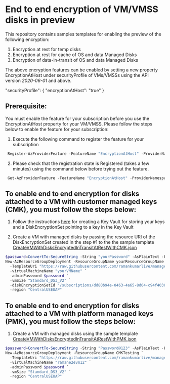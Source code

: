 # End to end encryption of VM/VMSS disks in preview

This repository contains samples templates for enabling the preview of the following encryption:

1. Encryption at rest for temp disks
2. Encryption at rest for cache of OS and data Managed Disks 
3. Encryption of data-in-transit of OS and data Managed Disks 

The above encryption features can be enabled by setting a new property EncryptionAtHost under securityProfile of VMs/VMSSs using the API version *2020-06-01* and above.

"securityProfile": { "encryptionAtHost": "true" }

## Prerequisite:
You must enable the feature for your subscription before you use the EncryptionAtHost property for your VM/VMSS. Please follow the steps below to enable the feature for your subscription:

1. Execute the following command to register the feature for your subscription 
```PowerShell
 Register-AzProviderFeature -FeatureName "EncryptionAtHost" -ProviderNamespace "Microsoft.Compute" 
```
2. Please check that the registration state is Registered (takes a few minutes) using the command below before trying out the feature. 
```PowerShell
 Get-AzProviderFeature -FeatureName "EncryptionAtHost" -ProviderNamespace "Microsoft.Compute"  
```

## To enable end to end encryption for disks attached to a VM with customer managed keys (CMK), you must follow the steps below:

1. Follow the instructions [here](https://docs.microsoft.com/en-us/azure/virtual-machines/windows/disk-encryption#setting-up-your-azure-key-vault-and-diskencryptionset) for creating a Key Vault for storing your keys and a DiskEncryptionSet pointing to a key in the Key Vault

2. Create a VM with managed disks by passing the resource URI of the DiskEncryptionSet created in the step #1 to the the sample template [CreateVMWithDisksEncryptedInTransitAtRestWithCMK.json](https://github.com/ramankumarlive/manageddisksendtoendencryptionpreview/blob/master/CreateVMWithDisksEncryptedInTransitAtRestWithCMK.json)

```PowerShell
$password=ConvertTo-SecureString -String "yourPassword" -AsPlainText -Force
New-AzResourceGroupDeployment -ResourceGroupName yourResourceGroupName `
  -TemplateUri "https://raw.githubusercontent.com/ramankumarlive/manageddisksendtoendencryptionpreview/master/CreateVMWithDisksEncryptedInTransitAtRestWithCMK.json" `
  -virtualMachineName "yourVMName" `
  -adminPassword $password `
  -vmSize "Standard_DS3_V2" `
  -diskEncryptionSetId "/subscriptions/dd80b94e-0463-4a65-8d04-c94f403879dc/resourceGroups/yourResourceGroupName/providers/Microsoft.Compute/diskEncryptionSets/yourDESName" `
  -region "CentralUSEUAP"
```

## To enable end to end encryption for disks attached to a VM with platform managed keys (PMK), you must follow the steps below:

1. Create a VM with managed disks using the sample template [CreateVMWithDisksEncryptedInTransitAtRestWithPMK.json](https://github.com/ramankumarlive/manageddisksendtoendencryptionpreview/blob/master/CreateVMWithDisksEncryptedInTransitAtRestWithPMK.json)

```PowerShell
$password=ConvertTo-SecureString -String "Password@123" -AsPlainText -Force
New-AzResourceGroupDeployment -ResourceGroupName CMKTesting `
  -TemplateUri "https://raw.githubusercontent.com/ramankumarlive/manageddisksendtoendencryptionpreview/master/CreateVMWithDisksEncryptedInTransitAtRestWithPMK.json" `
  -virtualMachineName "ramane2evm12" `
  -adminPassword $password `
  -vmSize "Standard_DS3_V2" `
  -region "CentralUSEUAP"
```
